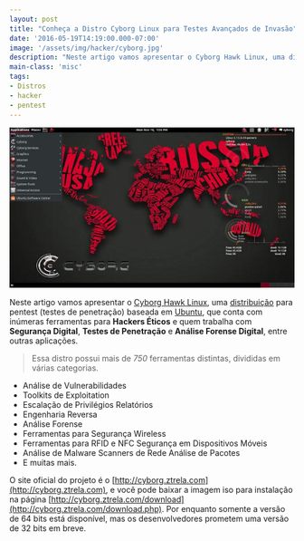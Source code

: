 ```yaml
---
layout: post
title: "Conheça a Distro Cyborg Linux para Testes Avançados de Invasão"
date: '2016-05-19T14:19:00.000-07:00'
image: '/assets/img/hacker/cyborg.jpg'
description: "Neste artigo vamos apresentar o Cyborg Hawk Linux, uma distribuição para pentest baseada em Ubuntu."
main-class: 'misc'
tags:
- Distros
- hacker
- pentest
---
```


![Cyborg Linux](/assets/img/hacker/cyborg.jpg "Cyborg Linux")

Neste artigo vamos apresentar o [Cyborg Hawk Linux](http://cyborg.ztrela.com), uma [distribuição](http://www.terminalroot.com.br/tags#distros) para pentest (testes de penetração) baseada em [Ubuntu](https://cse.google.com.br/cse/publicurl?cx=004473188612396442360:qs2ekmnkweq&q=ubuntu), que conta com inúmeras ferramentas para __Hackers Éticos__ e quem trabalha com __Segurança Digital__, __Testes de Penetração__ e __Análise Forense Digital__, entre outras aplicações.

> Essa distro possui mais de _750_ ferramentas distintas, divididas em várias categorias.

+ Análise de Vulnerabilidades 
+ Toolkits de Exploitation 
+ Escalação de Privilégios Relatórios 
+ Engenharia Reversa 
+ Análise Forense 
+ Ferramentas para Segurança Wireless 
+ Ferramentas para RFID e NFC Segurança em Dispositivos Móveis
+ Análise de Malware Scanners de Rede Análise de Pacotes
+ E muitas mais.

O site oficial do projeto é o [http://cyborg.ztrela.com](http://cyborg.ztrela.com), e você pode baixar a imagem iso para instalação na página [http://cyborg.ztrela.com/download](http://cyborg.ztrela.com/download.php). Por enquanto somente a versão de 64 bits está disponível, mas os desenvolvedores prometem uma versão de 32 bits em breve.
